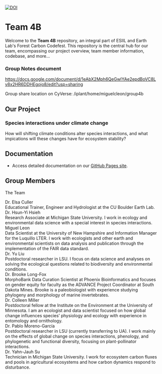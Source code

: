 [![DOI](https://zenodo.org/badge/771059390.svg)](https://zenodo.org/doi/10.5281/zenodo.11166866)

# Team 4B

Welcome to the **Team 4B** repository, an integral part of ESIIL and Earth Lab's Forest Carbon Codefest. This repository is the central hub for our team, encompassing our project overview, team member information, codebase, and more...

### Group Notes document
https://docs.google.com/document/d/1eAbX2Mph6QeGwIYAe2epdBoVC8Lv8x2HR6DDHEgojo8/edit?usp=sharing 

Group share location on CyVerse: /iplant/home/miguelcleon/group4b


## Our Project
### Species interactions under climate change
How will shifting climate conditions alter species interactions, and what impications will these changes have for ecosystem stability? 

## Documentation
- Access detailed documentation on our [GitHub Pages site](https://your-gh-pages-url/).


## Group Members
The Team

Dr. Elsa Culler  
Educational Trainer, Engineer and Hydrologist at the CU Boulder Earth Lab.  
Dr. Hsun-Yi Hsieh  
Research Associate at Michigan State University. I work in ecology and environmental data science with a special interest in species interactions.  
Miguel Leon  
Data Scientist at the University of New Hampshire and Information Manager for the Luquillo LTER. I work with ecologists and other earth and environmental scientists on data analysis and publication through the implementation of the FAIR data standard.  
Dr. Yu Liu  
Postdoctoral researcher in LSU. I focus on data science and analyses on solving the ecological questions related to biodiversity and environmental conditions.  
Dr. Brooke Long-Fox  
MorphoBank Data Curation Scientist at Phoenix Bioinformatics and focuses on gender equity for faculty as the ADVANCE Project Coordinator at South Dakota Mines. Brooke is a paleobiologist with experience studying phylogeny and morphology of marine invertebrates.  
Dr. Colleen Miller  
Postdoctoral fellow at the Institute on the Environment at the University of Minnesota. I am an ecologist and data scientist focused on how global change influences species’ physiology and ecology with experience in entomology and ornithology.  
Dr. Pablo Moreno-García  
Postdoctoral researcher in LSU (currently transferring to UA). I work mainly on the effects of global change on species interactions, phenology, and phylogenetic and functional diversity, focusing on plant-pollinator interactions.    
Dr. Yahn-Jauh Su  
Technician in Michigan State University. I work for ecosystem carbon fluxes and pools in agricultural ecosystems and how carbon dynamics respond to disturbance.   
